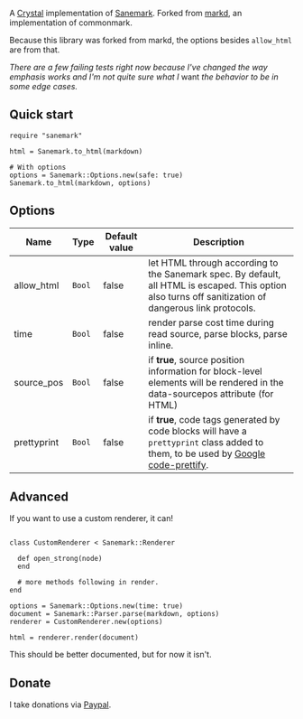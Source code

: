 A [Crystal](https://crystal-lang.org) implementation of [Sanemark](https://yujiri.xyz/sanemark). Forked from [markd](https://github.com/icyleaf/markd), an implementation of commonmark.

Because this library was forked from markd, the options besides `allow_html` are from that.

*There are a few failing tests right now because I've changed the way emphasis works and I'm not quite sure what I* want *the behavior to be in some edge cases.*

## Quick start

```crystal
require "sanemark"

html = Sanemark.to_html(markdown)

# With options
options = Sanemark::Options.new(safe: true)
Sanemark.to_html(markdown, options)
```

## Options

| Name        | Type   | Default value | Description                                                                                                                                                                   |
| ----------- | ------ | ------------- | ----------------------------------------------------------------------------------------------------------------------------------------------------------------------------- |
| allow_html  | `Bool` | false         | let HTML through according to the Sanemark spec. By default, all HTML is escaped. This option also turns off sanitization of dangerous link protocols.                        |
| time        | `Bool` | false         | render parse cost time during read source, parse blocks, parse inline.                                                                                                        |
| source_pos  | `Bool` | false         | if **true**, source position information for block-level elements will be rendered in the data-sourcepos attribute (for HTML)                                                 |
| prettyprint | `Bool` | false         | if **true**, code tags generated by code blocks will have a `prettyprint` class added to them, to be used by [Google code-prettify](https://github.com/google/code-prettify). |

## Advanced

If you want to use a custom renderer, it can!

```crystal

class CustomRenderer < Sanemark::Renderer

  def open_strong(node)
  end

  # more methods following in render.
end

options = Sanemark::Options.new(time: true)
document = Sanemark::Parser.parse(markdown, options)
renderer = CustomRenderer.new(options)

html = renderer.render(document)
```

This should be better documented, but for now it isn't.

## Donate

I take donations via [Paypal](https://paypal.me/yujiri).
